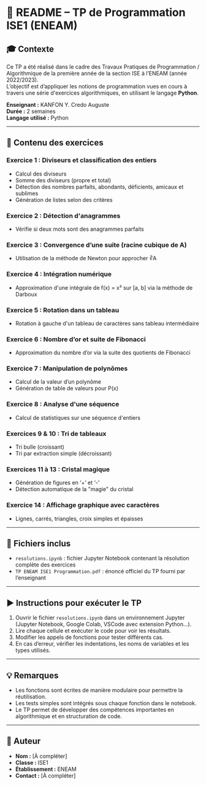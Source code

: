 # 📘 README – TP de Programmation ISE1 (ENEAM)

## 🎓 Contexte
Ce TP a été réalisé dans le cadre des Travaux Pratiques de Programmation / Algorithmique de la première année de la section ISE à l’ENEAM (année 2022/2023).  
L’objectif est d’appliquer les notions de programmation vues en cours à travers une série d'exercices algorithmiques, en utilisant le langage **Python**.

**Enseignant :** KANFON Y. Credo Auguste  
**Durée :** 2 semaines  
**Langage utilisé :** Python  

---

## 🧩 Contenu des exercices

### Exercice 1 : Diviseurs et classification des entiers
- Calcul des diviseurs
- Somme des diviseurs (propre et total)
- Détection des nombres parfaits, abondants, déficients, amicaux et sublimes
- Génération de listes selon des critères

### Exercice 2 : Détection d'anagrammes
- Vérifie si deux mots sont des anagrammes parfaits

### Exercice 3 : Convergence d’une suite (racine cubique de A)
- Utilisation de la méthode de Newton pour approcher ∛A

### Exercice 4 : Intégration numérique
- Approximation d'une intégrale de f(x) = x³ sur [a, b] via la méthode de Darboux

### Exercice 5 : Rotation dans un tableau
- Rotation à gauche d'un tableau de caractères sans tableau intermédiaire

### Exercice 6 : Nombre d’or et suite de Fibonacci
- Approximation du nombre d’or via la suite des quotients de Fibonacci

### Exercice 7 : Manipulation de polynômes
- Calcul de la valeur d’un polynôme
- Génération de table de valeurs pour P(x)

### Exercice 8 : Analyse d'une séquence
- Calcul de statistiques sur une séquence d'entiers

### Exercices 9 & 10 : Tri de tableaux
- Tri bulle (croissant)
- Tri par extraction simple (décroissant)

### Exercices 11 à 13 : Cristal magique
- Génération de figures en ‘+’ et ‘-’
- Détection automatique de la "magie" du cristal

### Exercice 14 : Affichage graphique avec caractères
- Lignes, carrés, triangles, croix simples et épaisses

---

## 📁 Fichiers inclus

- `resolutions.ipynb` : fichier Jupyter Notebook contenant la résolution complète des exercices
- `TP ENEAM ISE1 Programmation.pdf` : énoncé officiel du TP fourni par l’enseignant

---

## ▶️ Instructions pour exécuter le TP

1. Ouvrir le fichier `resolutions.ipynb` dans un environnement Jupyter (Jupyter Notebook, Google Colab, VSCode avec extension Python…).
2. Lire chaque cellule et exécuter le code pour voir les résultats.
3. Modifier les appels de fonctions pour tester différents cas.
4. En cas d’erreur, vérifier les indentations, les noms de variables et les types utilisés.

---

## 💡 Remarques

- Les fonctions sont écrites de manière modulaire pour permettre la réutilisation.
- Les tests simples sont intégrés sous chaque fonction dans le notebook.
- Le TP permet de développer des compétences importantes en algorithmique et en structuration de code.

---

## 📌 Auteur

- **Nom :** [À compléter]
- **Classe :** ISE1
- **Établissement :** ENEAM
- **Contact :** [À compléter]

